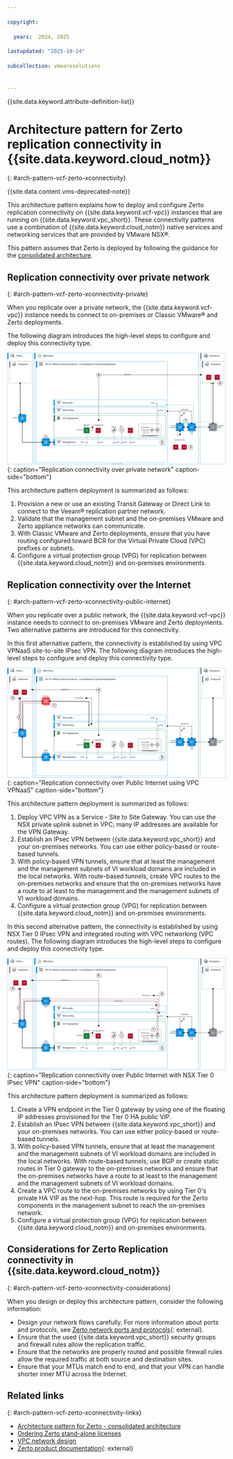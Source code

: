 ```yaml
---

copyright:

  years:  2024, 2025

lastupdated: "2025-10-24"

subcollection: vmwaresolutions


---
```


{{site.data.keyword.attribute-definition-list}}

# Architecture pattern for Zerto replication connectivity in {{site.data.keyword.cloud_notm}}
{: #arch-pattern-vcf-zerto-xconnectivity}

{{site.data.content.vms-deprecated-note}}

This architecture pattern explains how to deploy and configure Zerto replication connectivity on {{site.data.keyword.vcf-vpc}} instances that are running on {{site.data.keyword.vpc_short}}. These connectivity patterns use a combination of {{site.data.keyword.cloud_notm}} native services and networking services that are provided by VMware NSX®.

This pattern assumes that Zerto is deployed by following the guidance for the [consolidated architecture](/docs/vmwaresolutions?topic=vmwaresolutions-arch-pattern-vcf-zerto-con).

## Replication connectivity over private network
{: #arch-pattern-vcf-zerto-xconnectivity-private}

When you replicate over a private network, the {{site.data.keyword.vcf-vpc}} instance needs to connect to on-premises or Classic VMware® and Zerto deployments.

The following diagram introduces the high-level steps to configure and deploy this connectivity type.

![Replication connectivity over private network](../../images/vcf-arch-zerto-net-priv.svg "Replication connectivity over private network."){: caption="Replication connectivity over private network" caption-side="bottom"}

This architecture pattern deployment is summarized as follows:

1. Provision a new or use an existing Transit Gateway or Direct Link to connect to the Veeam® replication partner network.
1. Validate that the management subnet and the on-premises VMware and Zerto appliance networks can communicate.
1. With Classic VMware and Zerto deployments, ensure that you have routing configured toward BCR for the Virtual Private Cloud (VPC) prefixes or subnets.
1. Configure a virtual protection group (VPG) for replication between {{site.data.keyword.cloud_notm}} and on-premises environments.

## Replication connectivity over the Internet
{: #arch-pattern-vcf-zerto-xconnectivity-public-internet}

When you replicate over a public network, the {{site.data.keyword.vcf-vpc}} instance needs to connect to on-premises VMware and Zerto deployments. Two alternative patterns are introduced for this connectivity.

In this first alternative pattern, the connectivity is established by using VPC VPNaaS site-to-site IPsec VPN. The following diagram introduces the high-level steps to configure and deploy this connectivity type.

![Replication connectivity over Public Internet by using VPC VPNaaS](../../images/vcf-arch-zerto-net-pub-1.svg "Replication connectivity over Public Internet by using VPC VPNaaS."){: caption="Replication connectivity over Public Internet using VPC VPNaaS" caption-side="bottom"}

This architecture pattern deployment is summarized as follows:

1. Deploy VPC VPN as a Service - Site to Site Gateway. You can use the NSX private uplink subnet in VPC; many IP addresses are available for the VPN Gateway.
1. Establish an IPsec VPN between {{site.data.keyword.vpc_short}} and your on-premises networks. You can use either policy-based or route-based tunnels.
1. With policy-based VPN tunnels, ensure that at least the management and the management subnets of VI workload domains are included in the local networks. With route-based tunnels, create VPC routes to the on-premises networks and ensure that the on-premises networks have a route to at least to the management and the management subnets of VI workload domains.
1. Configure a virtual protection group (VPG) for replication between {{site.data.keyword.cloud_notm}} and on-premises environments.

In this second alternative pattern, the connectivity is established by using NSX Tier 0 IPsec VPN and integrated routing with VPC networking (VPC routes). The following diagram introduces the high-level steps to configure and deploy this connectivity type. 

![Replication connectivity over Public Internet with NSX Tier 0 IPsec VPN](../../images/vcf-arch-zerto-net-pub-2.svg "Replication connectivity over Public Internet with NSX Tier 0 IPsec VPN."){: caption="Replication connectivity over Public Internet with NSX Tier 0 IPsec VPN" caption-side="bottom"}

This architecture pattern deployment is summarized as follows:

1. Create a VPN endpoint in the Tier 0 gateway by using one of the floating IP addresses provisioned for the Tier 0 HA public VIP.
1. Establish an IPsec VPN between {{site.data.keyword.vpc_short}} and your on-premises networks. You can use either policy-based or route-based tunnels.
1. With policy-based VPN tunnels, ensure that at least the management and the management subnets of VI workload domains are included in the local networks. With route-based tunnels, use BGP or create static routes in Tier 0 gateway to the on-premises networks and ensure that the on-premises networks have a route to at least to the management and the management subnets of VI workload domains.
1. Create a VPC route to the on-premises networks by using Tier 0's private HA VIP as the next-hop. This route is required for the Zerto components in the management subnet to reach the on-premises network.
1. Configure a virtual protection group (VPG) for replication between {{site.data.keyword.cloud_notm}} and on-premises environments.

## Considerations for Zerto Replication connectivity in {{site.data.keyword.cloud_notm}}
{: #arch-pattern-vcf-zerto-xconnectivity-considerations}

When you design or deploy this architecture pattern, consider the following information:

* Design your network flows carefully. For more information about ports and protocols, see [Zerto network ports and protocols](https://help.zerto.com/bundle/Admin.VC.HTML.90/page/Port_Usage.htm){: external}.
* Ensure that the used {{site.data.keyword.vpc_short}} security groups and firewall rules allow the replication traffic.
* Ensure that the networks are properly routed and possible firewall rules allow the required traffic at both source and destination sites.
* Ensure that your MTUs match end to end, and that your VPN can handle shorter inner MTU across the Internet.

## Related links
{: #arch-pattern-vcf-zerto-xconnectivity-links}

* [Architecture pattern for Zerto - consolidated architecture](/docs/vmwaresolutions?topic=vmwaresolutions-arch-pattern-vcf-zerto-con)
* [Ordering Zerto stand-alone licenses](/docs/vmwaresolutions?topic=vmwaresolutions-zerto_ordering_licenses)
* [VPC network design](/docs/vmwaresolutions?topic=vmwaresolutions-vpc-vcf-vpc-deployment)
* [Zerto product documentation](https://help.zerto.com){: external}
